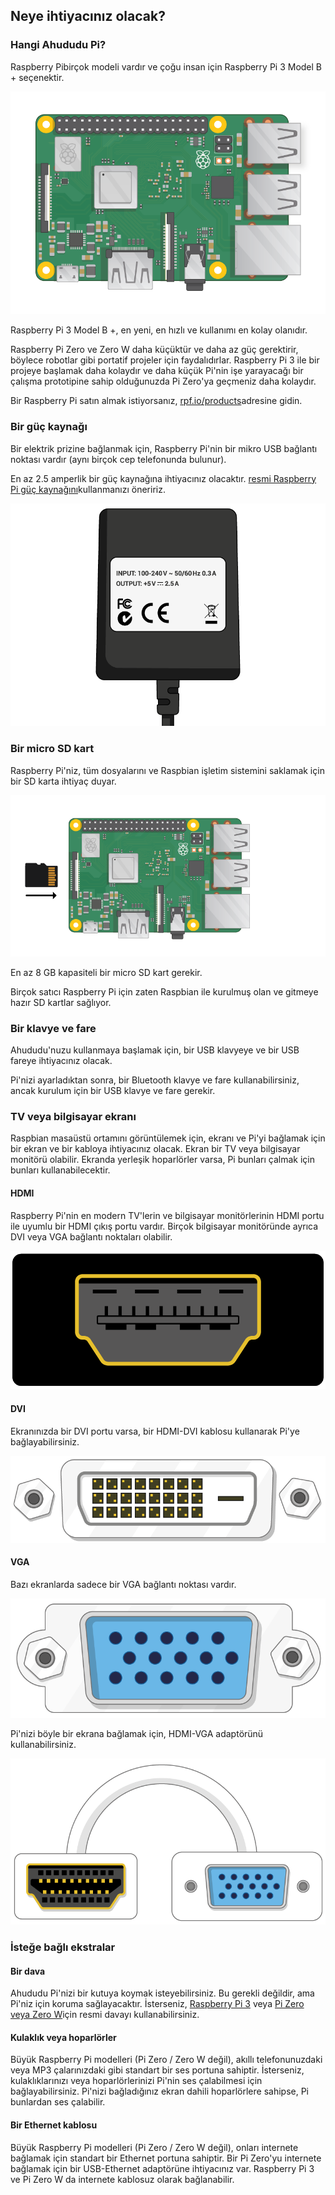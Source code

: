 ## Neye ihtiyacınız olacak?

### Hangi Ahududu Pi?

Raspberry Pi</a>birçok modeli vardır ve çoğu insan için Raspberry Pi 3 Model B + seçenektir.</p> 

![Ahududu Pi 3](images/raspberry-pi.png)

Raspberry Pi 3 Model B +, en yeni, en hızlı ve kullanımı en kolay olanıdır.

Raspberry Pi Zero ve Zero W daha küçüktür ve daha az güç gerektirir, böylece robotlar gibi portatif projeler için faydalıdırlar. Raspberry Pi 3 ile bir projeye başlamak daha kolaydır ve daha küçük Pi'nin işe yarayacağı bir çalışma prototipine sahip olduğunuzda Pi Zero'ya geçmeniz daha kolaydır.

Bir Raspberry Pi satın almak istiyorsanız, [rpf.io/products](https://rpf.io/products)adresine gidin.

### Bir güç kaynağı

Bir elektrik prizine bağlanmak için, Raspberry Pi'nin bir mikro USB bağlantı noktası vardır (aynı birçok cep telefonunda bulunur).

En az 2.5 amperlik bir güç kaynağına ihtiyacınız olacaktır. [resmi Raspberry Pi güç kaynağını](https://www.raspberrypi.org/products/raspberry-pi-universal-power-supply/)kullanmanızı öneririz.

![güç kaynağı](images/powersupply.png)

### Bir micro SD kart

Raspberry Pi'niz, tüm dosyalarını ve Raspbian işletim sistemini saklamak için bir SD karta ihtiyaç duyar.

![hafıza kartı](images/pi-sd.png)

En az 8 GB kapasiteli bir micro SD kart gerekir.

Birçok satıcı Raspberry Pi için zaten Raspbian ile kurulmuş olan ve gitmeye hazır SD kartlar sağlıyor.

### Bir klavye ve fare

Ahududu'nuzu kullanmaya başlamak için, bir USB klavyeye ve bir USB fareye ihtiyacınız olacak.

Pi'nizi ayarladıktan sonra, bir Bluetooth klavye ve fare kullanabilirsiniz, ancak kurulum için bir USB klavye ve fare gerekir.

### TV veya bilgisayar ekranı

Raspbian masaüstü ortamını görüntülemek için, ekranı ve Pi'yi bağlamak için bir ekran ve bir kabloya ihtiyacınız olacak. Ekran bir TV veya bilgisayar monitörü olabilir. Ekranda yerleşik hoparlörler varsa, Pi bunları çalmak için bunları kullanabilecektir.

#### HDMI

Raspberry Pi'nin en modern TV'lerin ve bilgisayar monitörlerinin HDMI portu ile uyumlu bir HDMI çıkış portu vardır. Birçok bilgisayar monitöründe ayrıca DVI veya VGA bağlantı noktaları olabilir.

![hdmi bağlantı noktası](images/hdmi-port.png)

#### DVI

Ekranınızda bir DVI portu varsa, bir HDMI-DVI kablosu kullanarak Pi'ye bağlayabilirsiniz.

![dvi bağlantı noktası](images/dvi-port.png)

#### VGA

Bazı ekranlarda sadece bir VGA bağlantı noktası vardır.

![vga limanı](images/vga-port.png)

Pi'nizi böyle bir ekrana bağlamak için, HDMI-VGA adaptörünü kullanabilirsiniz.

![hdmi vga adaptör portu](images/hdmi-vga-adapter.png)

### İsteğe bağlı ekstralar

#### Bir dava

Ahududu Pi'nizi bir kutuya koymak isteyebilirsiniz. Bu gerekli değildir, ama Pi'niz için koruma sağlayacaktır. İsterseniz, [Raspberry Pi 3](https://www.raspberrypi.org/products/raspberry-pi-3-case/) veya [Pi Zero veya Zero W](https://www.raspberrypi.org/products/raspberry-pi-zero-case/)için resmi davayı kullanabilirsiniz.

#### Kulaklık veya hoparlörler

Büyük Raspberry Pi modelleri (Pi Zero / Zero W değil), akıllı telefonunuzdaki veya MP3 çalarınızdaki gibi standart bir ses portuna sahiptir. İsterseniz, kulaklıklarınızı veya hoparlörlerinizi Pi'nin ses çalabilmesi için bağlayabilirsiniz. Pi'nizi bağladığınız ekran dahili hoparlörlere sahipse, Pi bunlardan ses çalabilir.

#### Bir Ethernet kablosu

Büyük Raspberry Pi modelleri (Pi Zero / Zero W değil), onları internete bağlamak için standart bir Ethernet portuna sahiptir. Bir Pi Zero'yu internete bağlamak için bir USB-Ethernet adaptörüne ihtiyacınız var. Raspberry Pi 3 ve Pi Zero W da internete kablosuz olarak bağlanabilir.